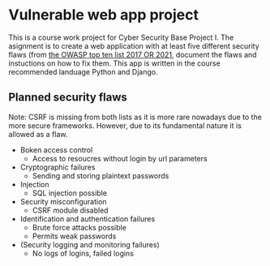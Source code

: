 # Vulnerable web app project
This is a course work project for Cyber Security Base Project I. The asignment is to create a web application with at least five different security flaws (from [the OWASP top ten list 2017 OR 2021](https://owasp.org/www-project-top-ten/]), document the flaws and instuctions on how to fix them. This app is written in the course recommended landuage Python and Django.

## Planned security flaws
Note: CSRF is missing from both lists as it is more rare nowadays due to the more secure frameworks. However, due to its fundamental nature it is allowed as a flaw.
- Boken access control
    - Access to resoucres without login by url parameters
- Cryptographic failures
    - Sending and storing plaintext passwords
- Injection
    - SQL injection possible
- Security misconfiguration
    - CSRF module disabled
- Identification and authentication failures
    - Brute force attacks possible
    - Permits weak passwords
- (Security logging and monitoring failures)
    - No logs of logins, failed logins